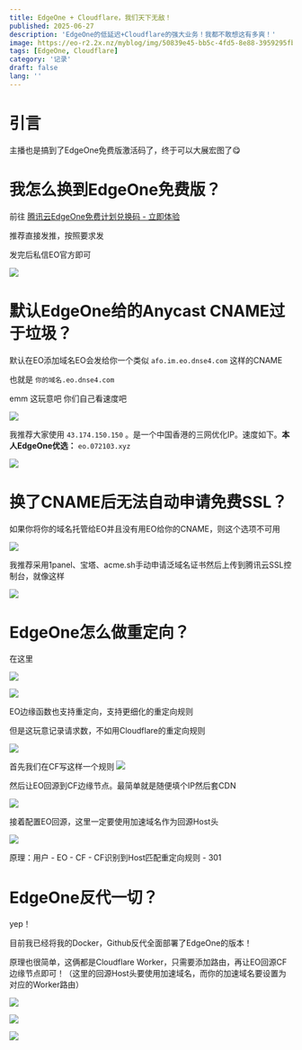 ```yaml
---
title: EdgeOne + Cloudflare，我们天下无敌！
published: 2025-06-27
description: 'EdgeOne的低延迟+Cloudflare的强大业务！我都不敢想这有多爽！'
image: https://eo-r2.2x.nz/myblog/img/50839e45-bb5c-4fd5-8e88-3959295fb9bb.webp
tags: [EdgeOne, Cloudflare]
category: '记录'
draft: false 
lang: ''
---
```


# 引言

主播也是搞到了EdgeOne免费版激活码了，终于可以大展宏图了😋

# 我怎么换到EdgeOne免费版？

前往 [腾讯云EdgeOne免费计划兑换码 - 立即体验](https://edgeone.ai/zh/redemption)

推荐直接发推，按照要求发

发完后私信EO官方即可

![](https://eo-r2.2x.nz/myblog/img/9ccbf7c1-6006-45f6-a9f4-e1979df8b12b.webp)

# 默认EdgeOne给的Anycast CNAME过于垃圾？

默认在EO添加域名EO会发给你一个类似 `afo.im.eo.dnse4.com` 这样的CNAME

也就是 `你的域名.eo.dnse4.com` 

emm 这玩意吧 你们自己看速度吧

![](https://eo-r2.2x.nz/myblog/img/33a0b34f-d36f-4214-bcf3-616f9b174630.webp)

我推荐大家使用 `43.174.150.150` 。是一个中国香港的三网优化IP。速度如下。**本人EdgeOne优选：** `eo.072103.xyz`

![](https://eo-r2.2x.nz/myblog/img/ab4cfd6f-ef23-4670-8577-02850f372124.webp)

# 换了CNAME后无法自动申请免费SSL？

如果你将你的域名托管给EO并且没有用EO给你的CNAME，则这个选项不可用

![](https://eo-r2.2x.nz/myblog/img/d81050d7-5d58-4b80-92d9-bf1e07285544.webp)

我推荐采用1panel、宝塔、acme.sh手动申请泛域名证书然后上传到腾讯云SSL控制台，就像这样

![](https://eo-r2.2x.nz/myblog/img/59cf2a66-2717-4291-b027-6cd2f270ece4.webp)

# EdgeOne怎么做重定向？

在这里

![](https://eo-r2.2x.nz/myblog/img/8f31d55f-4d0b-4209-935b-c2ec7924846c.webp)

![](https://eo-r2.2x.nz/myblog/img/5ca74214-b4d0-4ac1-9fab-06d3096a5f7e.webp)

EO边缘函数也支持重定向，支持更细化的重定向规则

但是这玩意记录请求数，不如用Cloudflare的重定向规则

![](https://eo-r2.2x.nz/myblog/img/2853531b-a57f-4b20-a8ec-98c0ca433604.webp)

首先我们在CF写这样一个规则
![](https://eo-r2.2x.nz/myblog/img/ac9afee9-a368-4e10-a2a9-045e8672d636.webp)

然后让EO回源到CF边缘节点。最简单就是随便填个IP然后套CDN

![](https://eo-r2.2x.nz/myblog/img/08445fb0-892a-4793-a359-6cfc3194dbce.webp)

接着配置EO回源，这里一定要使用加速域名作为回源Host头

![](https://eo-r2.2x.nz/myblog/img/4911f0ca-86a0-42d3-90cf-ad2434f782ae.webp)

原理：用户 - EO - CF - CF识别到Host匹配重定向规则 - 301

# EdgeOne反代一切？

yep！

目前我已经将我的Docker，Github反代全面部署了EdgeOne的版本！

原理也很简单，这俩都是Cloudflare Worker，只需要添加路由，再让EO回源CF 边缘节点即可！（这里的回源Host头要使用加速域名，而你的加速域名要设置为对应的Worker路由）

![](https://eo-r2.2x.nz/myblog/img/19a39c25-7dfc-4817-8fd0-379e7f6dd6c2.webp)

![](https://eo-r2.2x.nz/myblog/img/8e580f70-d291-4755-b52e-319ba3b9618f.webp)

![](https://eo-r2.2x.nz/myblog/img/483f87e6-4a78-4c88-a889-04b63363cf04.webp)
